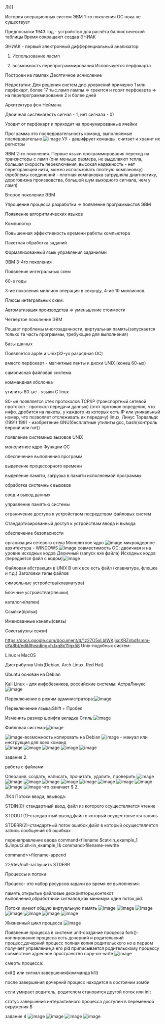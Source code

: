 ЛК1

История операционных систем ЭВМ 1-го поколения ОС пока не существует

Предпосылки 1943 год - устройство для расчёта баллистической таблицы Время сокращают создав ЭНИАК

ЭНИАК - первый электронный дифференциальный анализатор

1. Использование ласмп

3. возможность перепрограммирования Используется перфокарта

Построен на лампах Десятичное исчисление

Недостатки: Для решения систем диф.уровнений примерно 1 млн перфокарт, более 17 тыс.ламп лампы => греются и горят перфокарта => на перепрограммирование 2 и более дней

Архитектура фон Неймана

Двоичная система(есть сигнал - 1, нет сигнала - 0)

Уходит от перфокарт и приходит на пронумированные ячейки

Программа это последовательность команд, выполняемые последовательно ![image](https://user-images.githubusercontent.com/97913101/216907621-a5f74f8d-e820-404d-adea-8f6de9ba1e28.png) УУ - дешифрует команды, считает и хранит их регистры

ЭВМ 2-го поколения. Первые языки программирования переход на транзисторы с ламп (они меньше размера, не выделаяют тепла, большая скорость переключения, высокая надежность - нет перегорающей нити, можно использовать плотную компановку) (проблемы соединений - плотная компановка затрудняла диагностику, дороговизна производства, большой шум выходного сигнала, чем у ламп)


Второе поколение ЭВМ

Упрощение процесса разработки => появление программистов ЭВМ

 Появление алгоритмических языков
 
 Компилятор
 
Повышенная эффективность времени работы компьютера

 Пакетная обработка заданий
 
 Формализованный язык управления заданиями
 
ЭВМ 3-4го поколения

Появление интегральных схем

60-е годы

3-ие поколения миллион операция в секунду, 4-ие 10 миллионов.

Плюсы интегральных схем:

 Автоматизация производства => уменьшение стоимости
 
Четвёртое поколение ЭВМ

Решает проблемы многозадачности, виртуальная память(запускается только та часть программы, требующее для выполнения)

Базы данных

Появляется apple и Unix(32-ух разрядная ОС)

вместо перфокарт - магнитные ленты и диски UNIX (конец 60-ых)

самописная файловая система

коммандная оболочка

утилиты 80-ые - языки С linux

80-ые появляется стек протоколов TCP/IP (транспортный сетевой протокол - протокол передачи данных) (этот протокол определил, что инфо. дробится на пакеты, у каждого из которых есть IP или уникальный номер, что позволяет отслеживать их передачу) linux, Линус Торвальдс (1991) 1991 - изобретение GNU(бесплатные утилиты gcc, bash(контроль версий или гит))

появление системных вызовов UNIX

монолитное ядро Функции ОС


обеспечение выполнения программ

выделение процессорного времени

выделение памяти, загрузка в памяти исполняемой программы

обработка системных вызовов

ввод и вывод данных

управление памятью системы

ограничение доступа к устройством посредством файловых систем

Стандартизированный доступ к устройствам ввода и вывода

обеспечение безопасности

организация сетевого стека Монолитное ядро ![image](https://user-images.githubusercontent.com/97913101/216907874-3f0def0a-9271-4b01-beda-bc10734ca0ff.png) микроядерное архитектура - WINDOWS ![image](https://user-images.githubusercontent.com/97913101/216908010-473dba25-a004-4b5d-bb4a-b6d33a00004b.png) совместимость ОС: двоичная и на уровне исходных кодов Двоичный (запуск exe файла) Исходных кодов (передается файл с кодом)![image](https://user-images.githubusercontent.com/97913101/216908201-8bd0f4a9-1b65-4c04-a754-02ba1c8c5f14.png)

Файловая абстракция в UNIX В unix все есть файл (клавиатура, флешка и т.д.) Заголовки типы файлов

символьные устройства(клавиатура)

Блочные устройства(флешки)

каталоги(папки)

Ссылки(ярлык)

Именованные каналы(связь)


Сокеты(узлы связи)

https://docs.google.com/document/d/1z27O5xLblWKjIxcXRZnbd1smm-oYa8bt/edit#heading=h.lxq8x11igx58 Unix-подобных систем:

Linux и MacOS

Дистрибутив Unix(Debian, Arch Linux, Red Hat)

Ubuntu основан на Debian

Kali Linux - для инфобезников, российские системы: АстраЛинукс ![image](https://user-images.githubusercontent.com/97913101/216908329-4bf2f398-f744-4819-bca1-33a22742a302.png)

Переключение в режим администратора:![image](https://user-images.githubusercontent.com/97913101/216908388-4998c0cd-4f69-4a8d-a548-e834ef4f4015.png)

Переключение языка:Shift + Пробел

Изменить размер шрифта вкладка Стиль:![image](https://user-images.githubusercontent.com/97913101/216908482-0d556a02-7053-41ee-975e-e3e7a4c136eb.png)

Файловая система:![image](https://user-images.githubusercontent.com/97913101/216908664-01b8d3a1-1f25-4380-9503-4ddfbd0ccd07.png)

![image](https://user-images.githubusercontent.com/97913101/216908783-28ec4b71-b98e-4965-ba1f-68571fc8c3e5.png)-возможность копировать на Debian ![image](https://user-images.githubusercontent.com/97913101/216909192-13b0c26b-b069-4d81-9c53-09fcc8e0e1e2.png) - мануал или инструкция для всех команд  
![image](https://user-images.githubusercontent.com/97913101/216909492-6a43aeb4-8dfb-4284-9aac-e31d41048b0d.png)
![image](https://user-images.githubusercontent.com/97913101/216909593-c0564d7e-2c0c-4e9e-8cff-c77bde0117e5.png)
![image](https://user-images.githubusercontent.com/97913101/216909693-0ed3f218-01a1-469d-bab8-e4b606f73a70.png)
![image](https://user-images.githubusercontent.com/97913101/216909791-47417fd6-4ef3-45cf-9d19-76885cdbc987.png)
![image](https://user-images.githubusercontent.com/97913101/216909907-069d8e15-97c2-476a-b4e7-7e12e23606b1.png)

задание 2.

работа с файлами

Операция: создать, написать, прочитать, удалить, проверить 
![image](https://user-images.githubusercontent.com/97913101/216910008-bd60cfd0-71fb-4076-9447-9d4935830ab1.png)
![image](https://user-images.githubusercontent.com/97913101/216910081-7dc67bf2-3833-4044-bbf1-11c541b19621.png)
![image](https://user-images.githubusercontent.com/97913101/216910134-978aa7b9-fc33-4e7d-9251-771448b42919.png)
![image](https://user-images.githubusercontent.com/97913101/216910198-18c3457b-dcb3-4807-b275-c574964f74a5.png)
![image](https://user-images.githubusercontent.com/97913101/216910237-252c130b-3e53-4e72-86f6-64dc8ae97ee7.png)
![image](https://user-images.githubusercontent.com/97913101/216910390-5fde6fdd-5ccd-406c-950a-73234a8f7960.png)
![image](https://user-images.githubusercontent.com/97913101/217460161-46d2e37b-ebbf-4e1d-b219-477caefea357.png)
![image](https://user-images.githubusercontent.com/97913101/217460208-7907e361-a68a-43c5-a82a-6d085e36ec18.png)
![image](https://user-images.githubusercontent.com/97913101/217460252-a98e507c-90cf-4d8d-8eca-4231e81144fd.png)
![image](https://user-images.githubusercontent.com/97913101/217460281-be553bf8-d4cc-4082-879b-a18714d77e42.png)
![image](https://user-images.githubusercontent.com/97913101/217460416-01d54fc6-96b1-4113-95fb-bca99270dec3.png)
что означает $ 2.

ЛК4
Потоки ввода, ввывода:

STDIN(0)-стандартный ввод, файл из которого осуществляется чтение

STDOUT(1)-стандартный вывод,файл в который осуществляется запись

STDERR(2)-стандартный поток ошибок,файл в который осуществляется запись сообщений об ошибках

перенаправление ввода command<filename
                                       $cat<in_example_1
                                       $./input2.sh<in_example_1&
command>filename-rewrite 

command>>filename-append

2>/dev/null-заглушить STDERR

Процессы и потоки

Процесс- это набор ресурсов задачи во время ее выполнения:

память,открытые файловые дескрипторы,контекст выполнения,обработчики сигналов,как минимум один поток,pid.

Потоки имеют общую виртуальную память
![image](https://user-images.githubusercontent.com/97913101/217463528-2a542ee2-a12e-4b0e-80d2-84e1dd1a3d71.png)
![image](https://user-images.githubusercontent.com/97913101/217463614-77199431-5df1-418b-a191-2810b2cba61f.png)
![image](https://user-images.githubusercontent.com/97913101/217464165-6d1bed1c-b578-47fe-9ced-ba37b0970387.png)
![image](https://user-images.githubusercontent.com/97913101/217464282-4fc0acf4-0922-4525-ba75-a5f9f6ff1a97.png)
![image](https://user-images.githubusercontent.com/97913101/217464430-51d25537-4bd2-4df5-aa58-e63a835aa843.png)
![image](https://user-images.githubusercontent.com/97913101/217464751-3166bb10-9f3f-46ea-a26f-3b4496bc0229.png)
![image](https://user-images.githubusercontent.com/97913101/217465845-2d1b978b-9557-4292-a738-af95b8465f4c.png)

Жизненный цикл процесса
![image](https://user-images.githubusercontent.com/97913101/217466133-deac82ce-741a-44fb-baf7-01dca5010225.png)

Появление процесса в системе 
unit-создание процесса
fork()-коппирование процесса
есть дочерний и родительский процесс,дочерний процесс полная копия родительского но в первом получает управление,а его pid приписывается родительскому процессу
совместное адресное пространство copy-on-write
![image](https://user-images.githubusercontent.com/97913101/217467512-ff8cced2-42b9-4da1-9f7e-57b2d1e7bf32.png)

смерть процесса:

exit() или сигнал завершения(комманда kill)

после завершения дочерний процесс находится в состоянии зомби

если умирает родитель, родителем становится другой поток или init

статус завершения интерактивного процесса доступен в переменной окружения $

задание 4
![image](https://user-images.githubusercontent.com/97913101/222657172-58b41f2d-5bbf-4630-afd9-8f7ee4ed1b24.png)
![image](https://user-images.githubusercontent.com/97913101/222657240-1fe1f0fc-f68d-4cc0-94ac-e9b733b918c4.png)
![image](https://user-images.githubusercontent.com/97913101/222657296-f0ff05e6-a4cc-4653-8fb4-e0c9f3455a61.png)
![image](https://user-images.githubusercontent.com/97913101/222657345-bef680cd-6230-44f4-93a0-4d88ff88c41f.png)



